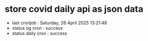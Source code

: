 # store covid daily api as json data

- last cronjob : Saturday, 26 April 2025 13:21:48
- status og cron : success
- status daily cron : success
      
      